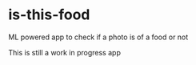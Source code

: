 # is-this-food
ML powered app to check if a photo is of a food or not

This is still a work in progress app
